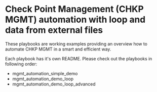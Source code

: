 # Check Point Management (CHKP MGMT) automation with loop and data from external files

These playbooks are working examples providing an overview how to automate CHKP MGMT in a smart and efficient way.

Each playbook has it's own README. Please check out the playbooks in following order: 
- mgmt_automation_simple_demo  
- mgmt_automation_demo_loop  
- mgmt_automation_demo_loop_advanced  




